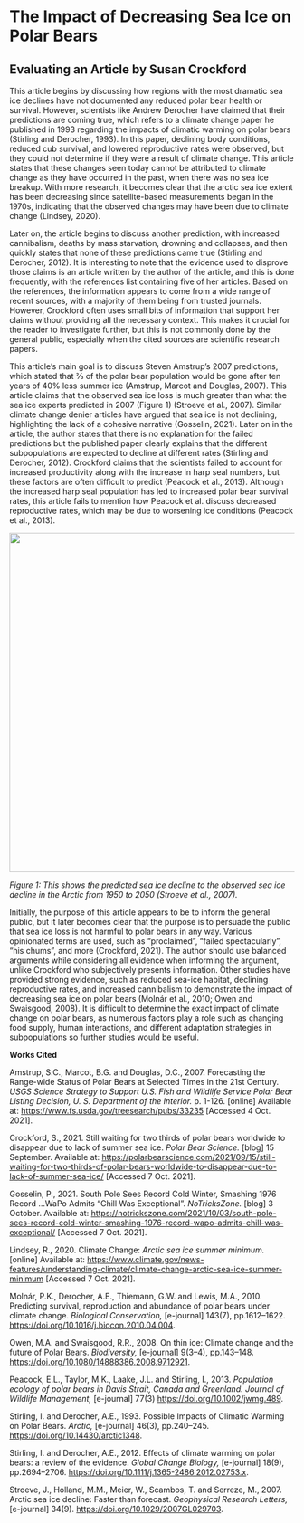 
# The Impact of Decreasing Sea Ice on Polar Bears
## Evaluating an Article by Susan Crockford

This article begins by discussing how regions with the most dramatic sea ice declines have not documented any reduced polar bear health or survival. However, scientists like Andrew Derocher have claimed that their predictions are coming true, which refers to a climate change paper he published in 1993 regarding the impacts of climatic warming on polar bears (Stirling and Derocher, 1993). In this paper, declining body conditions, reduced cub survival, and lowered reproductive rates were observed, but they could not determine if they were a result of climate change. This article states that these changes seen today cannot be attributed to climate change as they have occurred in the past, when there was no sea ice breakup. With more research, it becomes clear that the arctic sea ice extent has been decreasing since satellite-based measurements began in the 1970s, indicating that the observed changes may have been due to climate change (Lindsey, 2020). 
  
 
Later on, the article begins to discuss another prediction, with increased cannibalism, deaths by mass starvation, drowning and collapses, and then quickly states that none of these predictions came true (Stirling and Derocher, 2012). It is interesting to note that the evidence used to disprove those claims is an article written by the author of the article, and this is done frequently, with the references list containing five of her articles. Based on the references, the information appears to come from a wide range of recent sources, with a majority of them being from trusted journals. However, Crockford often uses small bits of information that support her claims without providing all the necessary context. This makes it crucial for the reader to investigate further, but this is not commonly done by the general public, especially when the cited sources are scientific research papers. 
  

This article’s main goal is to discuss Steven Amstrup’s 2007 predictions, which stated that ⅔ of the polar bear population would be gone after ten years of 40% less summer ice (Amstrup, Marcot and Douglas, 2007). This article claims that the observed sea ice loss is much greater than what the sea ice experts predicted in 2007 (Figure 1) (Stroeve et al., 2007). Similar climate change denier articles have argued that sea ice is not declining, highlighting the lack of a cohesive narrative (Gosselin, 2021). Later on in the article, the author states that there is no explanation for the failed predictions but the published paper clearly explains that the different subpopulations are expected to decline at different rates (Stirling and Derocher, 2012). Crockford claims that the scientists failed to account for increased productivity along with the increase in harp seal numbers, but these factors are often difficult to predict (Peacock et al., 2013). Although the increased harp seal population has led to increased polar bear survival rates, this article fails to mention how Peacock et al. discuss decreased reproductive rates, which may be due to worsening ice conditions (Peacock et al., 2013). 

<p align="center">
  <img width="615" height="600" src="http://2.bp.blogspot.com/-njDh8aQ_Rd4/T0A8FcYAr_I/AAAAAAAACG4/iZqA2r3abu8/s1600/3354453675-650.jpg">
</p>

  *Figure 1: This shows the predicted sea ice decline to the observed sea ice decline in the Arctic from 1950 to 2050 (Stroeve et al., 2007).*


Initially, the purpose of this article appears to be to inform the general public, but it later becomes clear that the purpose is to persuade the public that sea ice loss is not harmful to polar bears in any way. Various opinionated terms are used, such as “proclaimed”, “failed spectacularly”, “his chums”, and more (Crockford, 2021). The author should use balanced arguments while considering all evidence when informing the argument, unlike Crockford who subjectively presents information. Other studies have provided strong evidence, such as reduced sea-ice habitat, declining reproductive rates, and increased cannibalism to demonstrate the impact of decreasing sea ice on polar bears (Molnár et al., 2010; Owen and Swaisgood, 2008). It is difficult to determine the exact impact of climate change on polar bears, as numerous factors play a role such as changing food supply, human interactions, and different adaptation strategies in subpopulations so further studies would be useful. 



**Works Cited**


Amstrup, S.C., Marcot, B.G. and Douglas, D.C., 2007. Forecasting the Range-wide Status of Polar Bears at Selected Times in the 21st Century. *USGS Science Strategy to Support U.S. Fish and Wildlife Service Polar Bear Listing Decision, U. S. Department of the Interior.* p. 1-126. [online] Available at: <https://www.fs.usda.gov/treesearch/pubs/33235> [Accessed 4 Oct. 2021].

Crockford, S., 2021. Still waiting for two thirds of polar bears worldwide to disappear due to lack of summer sea ice. *Polar Bear Science.* [blog] 15 September. Available at: <https://polarbearscience.com/2021/09/15/still-waiting-for-two-thirds-of-polar-bears-worldwide-to-disappear-due-to-lack-of-summer-sea-ice/> [Accessed 7 Oct. 2021].

Gosselin, P., 2021. South Pole Sees Record Cold Winter, Smashing 1976 Record …WaPo Admits “Chill Was Exceptional”. *NoTricksZone.* [blog] 3 October. Available at: <https://notrickszone.com/2021/10/03/south-pole-sees-record-cold-winter-smashing-1976-record-wapo-admits-chill-was-exceptional/> [Accessed 7 Oct. 2021].

Lindsey, R., 2020. Climate Change: *Arctic sea ice summer minimum.* [online] Available at: <https://www.climate.gov/news-features/understanding-climate/climate-change-arctic-sea-ice-summer-minimum> [Accessed 7 Oct. 2021].

Molnár, P.K., Derocher, A.E., Thiemann, G.W. and Lewis, M.A., 2010. Predicting survival, reproduction and abundance of polar bears under climate change. *Biological Conservation,* [e-journal] 143(7), pp.1612–1622. https://doi.org/10.1016/j.biocon.2010.04.004.

Owen, M.A. and Swaisgood, R.R., 2008. On thin ice: Climate change and the future of Polar Bears. *Biodiversity,* [e-journal] 9(3–4), pp.143–148. https://doi.org/10.1080/14888386.2008.9712921.

Peacock, E.L., Taylor, M.K., Laake, J.L. and Stirling, I., 2013. *Population ecology of polar bears in Davis Strait, Canada and Greenland. Journal of Wildlife Management,* [e-journal] 77(3) https://doi.org/10.1002/jwmg.489.

Stirling, I. and Derocher, A.E., 1993. Possible Impacts of Climatic Warming on Polar Bears. *Arctic,* [e-journal] 46(3), pp.240–245. https://doi.org/10.14430/arctic1348.

Stirling, I. and Derocher, A.E., 2012. Effects of climate warming on polar bears: a review of the evidence. *Global Change Biology,* [e-journal] 18(9), pp.2694–2706. https://doi.org/10.1111/j.1365-2486.2012.02753.x.

Stroeve, J., Holland, M.M., Meier, W., Scambos, T. and Serreze, M., 2007. Arctic sea ice decline: Faster than forecast. *Geophysical Research Letters,* [e-journal] 34(9). https://doi.org/10.1029/2007GL029703.
